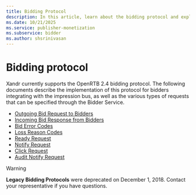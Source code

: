```yaml
---
title: Bidding Protocol
description: In this article, learn about the bidding protocol and explore documentation that describes the protocol implementation for bidders.
ms.date: 10/21/2025
ms.service: publisher-monetization
ms.subservice: bidder
ms.author: shsrinivasan
---
```


# Bidding protocol

Xandr currently supports the OpenRTB 2.4 bidding protocol. The following documents describe the implementation of this protocol for bidders integrating with the impression bus, as well as the various types of requests that can be specified through the Bidder Service.

- [Outgoing Bid Request to Bidders](outgoing-bid-request-to-bidders.md)
- [Incoming Bid Response from Bidders](incoming-bid-response-from-bidders.md)
- [Bid Error Codes](bid-error-codes.md)
- [Loss Reason Codes](loss-reason-codes.md)
- [Ready Request](ready-request.md)
- [Notify Request](notify-request.md)
- [Click Request](click-request.md)
- [Audit Notify Request](audit-notify-request.md)

> [!WARNING]
> **Legacy Bidding Protocols** were deprecated on December 1, 2018. Contact your representative if you have questions.
